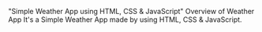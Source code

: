 "Simple Weather App using HTML, CSS & JavaScript" Overview of Weather App It's a Simple Weather App made by using HTML, CSS & JavaScript.

